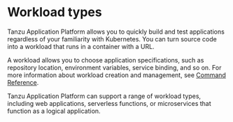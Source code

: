 # Workload types

Tanzu Application Platform allows you to quickly build and test applications regardless of your familiarity with Kubernetes. You can turn source code into a workload that runs in a container with a URL.

A workload allows you to choose application specifications, such as repository location, environment variables, service binding, and so on. For more information about workload creation and management, see [Command Reference](../cli-plugins/apps/command-reference.md).

Tanzu Application Platform can support a range of workload types, including web applications, serverless functions, or microservices that function as a logical application.
